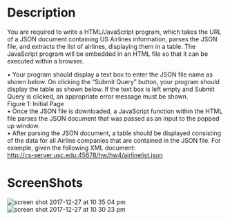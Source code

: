 # Description
You are required to write a HTML/JavaScript program, which takes the URL
of a JSON document containing US Airlines information, parses the JSON
file, and extracts the list of airlines, displaying them in a table. The
JavaScript program will be embedded in an HTML file so that it can be
executed within a browser.<br>

• Your program should display a text box to enter the JSON file name
as shown below. On clicking the “Submit Query” button,
your program should display the table as shown below. If the
text box is left empty and Submit Query is clicked, an appropriate
error message must be shown.<br>
Figure 1: Initial Page<br>
• Once the JSON file is downloaded, a JavaScript function within the
HTML file parses the JSON document that was passed as an input to
the popped up window.<br>
• After parsing the JSON document, a table should be displayed
consisting of the data for all Airline companies that are contained in
the JSON file. For example, given the following XML document:<br>
http://cs-server.usc.edu:45678/hw/hw4/airlinelist.json<br>
# ScreenShots
![screen shot 2017-12-27 at 10 35 04 pm](https://user-images.githubusercontent.com/20076221/34402429-49027ffa-eb56-11e7-8acb-0c9ca9116cf7.png)
![screen shot 2017-12-27 at 10 30 23 pm](https://user-images.githubusercontent.com/20076221/34402342-ba34875a-eb55-11e7-88cc-08e460f2a126.png)
